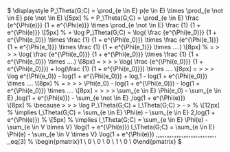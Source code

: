 
$
\displaystyle
P_\Theta(G;C) = \prod_{e \in E} p(e \in E) \times \prod_{e \not \in E} p(e \not \in E)
\\[5px]
% = P_\Theta(G;C) 
= \prod_{e \in E} \frac {e^{\Phi(e)}} {1 + e^{\Phi(e)}} \times \prod_{e \not \in E} \frac {1} {1 + e^{\Phi(e)}}
\\[5px]
% = \log P_\Theta(G;C) 
= \log( \frac {e^{\Phi(e_0)}} {1 + e^{\Phi(e_0)}} \times \frac {1} {1 + e^{\Phi(e_0)}} \times \frac {e^{\Phi(e_1)}} {1 + e^{\Phi(e_1)}} \times \frac {1} {1 + e^{\Phi(e_1)}} \times ....)
\\[8px]
% = \> \> \> \log( \frac {e^{\Phi(e_0)}} {1 + e^{\Phi(e_0)}} \times \frac {1} {1 + e^{\Phi(e_0)}} \times ....)
\\[8px]
= \> \> \> \log( \frac {e^{\Phi(e_0)}} {1 + e^{\Phi(e_0)}}) + log(\frac {1} {1 + e^{\Phi(e_0)}}) \times ....
\\[8px]
= \> \> \> \log e^{\Phi(e_0)} - log(1 + e^{\Phi(e_0)}) + log\,1 - log(1 + e^{\Phi(e_0)}) \times ....
\\[8px]
% = \> \> \> \Phi(e_0) - log(1 + e^{\Phi(e_0)}) - log(1 + e^{\Phi(e_0)}) \times ....
\\[8px]
= \> \> \> \sum_{e \in E} \Phi(e_0) - \sum_{e \in E} \,log(1 + e^{\Phi(e)}) - \sum_{e \not \in E} \,log(1 + e^{\Phi(e)})  
\\[8px]
% \because \> \> \> \log P_\Theta(G;C) = l_\Theta(G;C) \> - \>
% \\[12px]
% \implies l_\Theta(G;C) = \sum_{e \in E} \Phi(e) - \sum_{e \in E} 2\,log(1 + e^{\Phi(e)})
% \\[5px]
% \implies l_\Theta(G;C) = \sum_{e \in E} \Phi(e) - \sum_{e \in  V \times V} \log(1 + e^{\Phi(e)})
l_\Theta(G;C) = \sum_{e \in E} \Phi(e) - \sum_{e \in  V \times V} \log(1 + e^{\Phi(e)})   \,\,\,\,\,\,\,\,\,\,\,\,\,\,\,\,\,\,\,\,\,\,\,\,\,\,\,\,\,\,\,\,\,\,\,  \,\,eq(3)
% \begin{pmatrix}1 \\ 0 \\ 0 \\ 0 \\ 1 \\ 0 \\ 0\end{pmatrix}
$ 